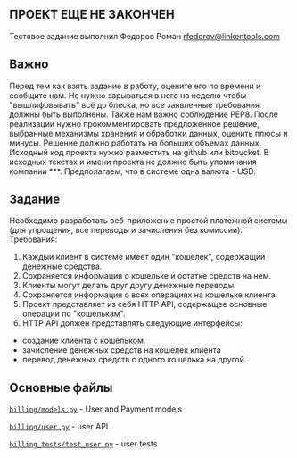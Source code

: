 ## ПРОЕКТ ЕЩЕ НЕ ЗАКОНЧЕН 

Тестовое задание выполнил Федоров Роман rfedorov@linkentools.com 

## Важно
Перед тем как взять задание в работу, оцените его по времени и сообщите нам.
Не нужно зарываться в него на неделю чтобы "вышлифовывать" всё до блеска, но все
заявленные требования должны быть выполнены. Также нам важно соблюдение PEP8.
После реализации нужно прокомментировать предложенное решение, выбранные
механизмы хранения и обработки данных, оценить плюсы и минусы.
Решение должно работать на больших объемах данных.
Исходный код проекта нужно разместить на github или bitbucket.
В исходных текстах и имени проекта не должно быть упоминания компании ***.
Предполагаем, что в системе одна валюта - USD.

## Задание
Необходимо разработать веб-приложение простой платежной системы (для упрощения,
все переводы и зачисления без комиссии).
Требования:
1. Каждый клиент в системе имеет один "кошелек", содержащий денежные средства.
2. Сохраняется информация о кошельке и остатке средств на нем.
3. Клиенты могут делать друг другу денежные переводы.
4. Сохраняется информация о всех операциях на кошельке клиента.
5. Проект представляет из себя HTTP API, содержащее основные операции по "кошелькам".
6. HTTP API должен представлять следующие интерфейсы:
* создание клиента с кошельком.
* зачисление денежных средств на кошелек клиента
* перевод денежных средств с одного кошелька на другой.

## Основные файлы

[`billing/models.py`](billing/models.py) - User and Payment models

[`billing/user.py`](billing/user.py) - user API

[`billing_tests/test_user.py`](billing_tests/test_user.py) - user tests
